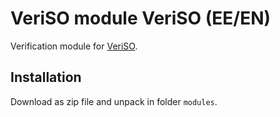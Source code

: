 VeriSO module VeriSO (EE/EN)
============================
 
Verification module for [VeriSO](https://github.com/veriso/veriso).


Installation
------------

Download as zip file and unpack in folder `modules`.
